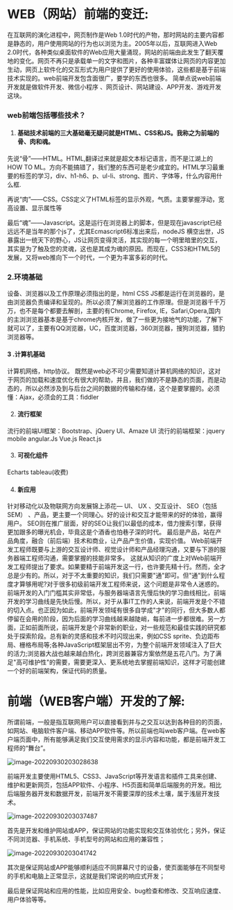 # WEB（网站）前端的变迁:

在互联网的演化进程中，网页制作是Web 1.0时代的产物，那时网站的主要内容都是静态的，用户使用网站的行为也以浏览为主。2005年以后，互联网进入Web 2.0时代，各种类似桌面软件的Web应用大量涌现，网站的前端由此发生了翻天覆地的变化。网页不再只是承载单一的文字和图片，各种丰富媒体让网页的内容更加生动，网页上软件化的交互形式为用户提供了更好的使用体验，这些都是基于前端技术实现的。web前端开发包含面很广，要学的东西也很多。
简单点说web前端开发就是做软件开发、微信小程序 、网页设计、网站建设、APP开发、游戏开发这块。

### web前端包括哪些技术？

1. #### 基础技术前端的三大基础毫无疑问就是HTML、CSS和JS。我称之为前端的骨、肉和魂。

  先说“骨”——HTML。HTML,翻译过来就是超文本标记语言，而不是江湖上的HOW TO ML。方向不能搞错了，我们整的东西可是老少咸宜的。HTML学习最重要的标签的学习，div、h1-h6、p、ul-li、strong、图片、字体等，什么内容用什么框.

  再说“肉”——CSS。CSS定义了HTML标签的显示外观，气质。主要掌握浮动，宽高设置、显示属性等

  最后“魂”——Javascript。这是运行在浏览器上的脚本，但是现在javascript已经远远不是当年的那个js了，尤其Ecmascript6标准出来后，nodeJS 横空出世，JS暴露出一统天下的野心，JS让网页变得灵活，其实现的每一个明里暗里的交互，其实是为了触及您的灵魂，这也是其成为魂的原因。而现在，CSS3和HTML5的发展，又将web推向下一个时代，一个更为丰富多彩的时代。

  ### 2.环境基础

  设备、浏览器以及工作原理必须指出的是，html CSS JS都是运行在浏览器的，是由浏览器负责编译和呈现的。所以必须了解浏览器的工作原理。但是浏览器千千万万，也不是每个都要去解剖，主要的有Chrome, Firefox, IE，Safari,Opera,国内的主浏浏览器基本是基于chrome内核开发，做了一些更为接地气的功能，了解下就可以了，主要有QQ浏览器，UC，百度浏览器，360浏览器，搜狗浏览器，猎豹浏览器等。

  #### 3 .计算机基础

  计算机网络，http协议。
  既然是web必不可少需要知道计算机网络的知识，这对于网页的加载和速度优化有很大的帮助，并且，我们做的不是静态的页面，而是动态的，所以必然涉及到与后台之间的数据的传输和存储，这个是要掌握的。必须懂：Ajax，必须会的工具：fiddler

2. #### 流行框架

  流行的前端UI框架：Bootstrap、jQuery UI、Amaze UI
  流行的前端框架：jquery mobile
  angular.Js
  Vue.js
  React.js

3. #### 可视化组件

  Echarts
  tableau(收费)

4. #### 新应用

  针对移动化以及物联网方向发展锦上添花—
  UI、 UX 、交互设计、 SEO（包括SEM） 、产品，更主要一个同理心。好的设计和交互才能带来的好的体验，赢得用户。
  SEO则在推广层面，好的SEO让我们以最低的成本，借力搜索引擎，获得更加跟多的曝光机会，毕竟这是个酒香也怕巷子深的时代。
  最后是产品，站在产品角度，融合（前后端）技术和商业，让产品产生价值，实现价值。 
  Web前端开发工程师既要与上游的交互设计师、视觉设计师和产品经理沟通，又要与下游的服务器端工程师沟通，需要掌握的技能非常多。
  这就从知识的广度上对Web前端开发工程师提出了要求。如果要精于前端开发这一行，也许要先精十行。然而，全才总是少有的。所以，对于不太重要的知识，我们只需要"通"即可。但"通"到什么程度才算够用呢?对于很多初级前端开发工程师来说，这个问题是非常令人迷惑的。
  前端开发的入门门槛其实非常低，与服务器端语言先慢后快的学习曲线相比，前端开发的学习曲线是先快后慢。所以，对于从事IT工作的人来说，前端开发是个不错的切入点。也正因为如此，前端开发领域有很多自学成"才"的同行，但大多数人都停留在会用的阶段，因为后面的学习曲线越来越陡峭，每前进一步都很难。另一方面，正如前面所说，前端开发是个非常新的职业，对一些规范和最佳实践的研究都处于探索阶段。总有新的灵感和技术不时闪现出来，例如CSS sprite、负边距布局、栅格布局等;各种JavaScript框架层出不穷，为整个前端开发领域注入了巨大的活力;浏览器大战也越来越白热化，跨浏览器兼容方案依然是五花八门。为了满足"高可维护性"的需要，需要更深入、更系统地去掌握前端知识，这样才可能创建一个好的前端架构，保证代码的质量。

  

  # 前端（WEB客户端）开发的了解:

  所谓前端，一般是指互联网用户可以直接看到并与之交互以达到各种目的的页面，如网站、电脑软件客户端、移动APP软件等。所以前端也叫web客户端。在web客户端页面中，所有能够满足我们交互使用需求的显示内容和功能，都是前端开发工程师的“舞台”。

  ![image-20220930203028638](C:\Users\Administrator\AppData\Roaming\Typora\typora-user-images\image-20220930203028638.png)

  前端开发主要使用HTML5、CSS3、JavaScript等开发语言和插件工具来创建、维护和更新网页，包括APP软件、小程序、H5页面和简单后端服务的开发。相比后端服务器开发和数据开发，前端开发不需要深厚的技术土壤，属于浅层开发技术。

  ![image-20220930203037487](C:\Users\Administrator\AppData\Roaming\Typora\typora-user-images\image-20220930203037487.png)

  首先是开发和维护网站或APP，保证网站的功能实现和交互体验优化；另外，保证不同浏览器、手机系统、手机型号的网站和应用的兼容性；

  ![image-20220930203041742](C:\Users\Administrator\AppData\Roaming\Typora\typora-user-images\image-20220930203041742.png)

  其次是保证网站或APP能够顺利适应不同屏幕尺寸的设备，使页面能够在不同型号的手机和电脑上正常显示，这就是我们常说的响应式开发；

  最后是保证网站和应用的性能，比如应用安全、bug检查和修改、交互响应速度、用户体验等等。

  